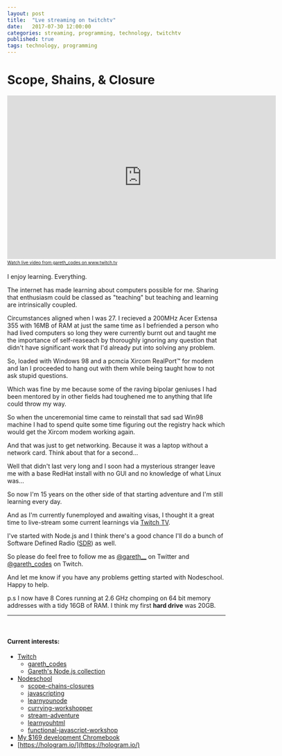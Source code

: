 ```yaml
---
layout: post
title:  "Lve streaming on twitchtv"
date:   2017-07-30 12:00:00
categories: streaming, programming, technology, twitchtv
published: true
tags: technology, programming
---
```


# Scope, Shains, & Closure
<iframe src="https://player.twitch.tv/?video=v162629144&autoplay=false" frameborder="0" allowfullscreen="true" scrolling="no" height="378" width="620"></iframe><a href="https://www.twitch.tv/gareth_codes?tt_medium=live_embed&tt_content=text_link" style="padding:2px 0px 4px; display:block; width:345px; font-weight:normal; font-size:10px; text-decoration:underline;">Watch live video from gareth_codes on www.twitch.tv</a>

I enjoy learning. Everything. 

The internet has made learning about computers possible for me. Sharing that enthusiasm could be classed as "teaching" but teaching and learning are intrinsically coupled.

<!--more-->

Circumstances aligned when I was 27. I recieved a 200MHz Acer Extensa 355 with 16MB of RAM at just the same time as I befriended a person who had lived computers so long they were currently burnt out and taught me the importance of self-reaseach by thoroughly ignoring any question that didn't have significant work that I'd already put into solving any problem.

So, loaded with Windows 98 and a pcmcia Xircom RealPort™ for modem and lan I proceeded to hang out with them while being taught how to not ask stupid questions.

Which was fine by me because some of the raving bipolar geniuses I had been mentored by in other fields had toughened me to anything that life could throw my way.

So when the unceremonial time came to reinstall that sad sad Win98 machine I had to spend quite some time figuring out the registry hack which would get the Xircom modem working again.

And that was just to get networking. Because it was a laptop without a network card. Think about that for a second...

Well that didn't last very long and I soon had a mysterious stranger leave me with a base RedHat install with no GUI and no knowledge of what Linux was...

So now I'm 15 years on the other side of that starting adventure and I'm still learning every day. 

And as I'm currently funemployed and awaiting visas, I thought it a great time to live-stream some current learnings via [Twitch TV](https://twitch.tv).

I've started with Node.js and I think there's a good chance I'll do a bunch of Software Defined Radio ([SDR](https://en.wikipedia.org/wiki/Software-defined_radio])) as well.

So please do feel free to follow me as [@gareth__](https://twitter.com/gareth__) on Twitter and [@gareth_codes](https://www.twitch.tv/gareth_codes) on Twitch.

And let me know if you have any problems getting started with Nodeschool. Happy to help.

p.s I now have 8 Cores running at 2.6 GHz chomping on 64 bit memory addresses with a tidy 16GB of RAM. I think my first **hard drive** was 20GB.

<hr>

<br />

#### Current interests:
* [Twitch](https://twitch.tv)
    * [gareth_codes](https://www.twitch.tv/gareth_codes)
    * [Gareth\'s Node.js collection](https://www.twitch.tv/videos/162473773)
* [Nodeschool]((https://nodeschool.io))
    * [scope-chains-closures](https://github.com/workshopper/scope-chains-closures)
    * [javascripting](https://github.com/workshopper/javascripting)
    * [learnyounode](https://github.com/workshopper/learnyounode)
    * [currying-workshopper](https://github.com/kishorsharma/currying-workshopper)
    * [stream-adventure](https://github.com/workshopper/stream-adventure)
    * [learnyouhtml](https://github.com/denysdovhan/learnyouhtml)
    * [functional-javascript-workshop](https://github.com/timoxley/functional-javascript-workshop)
* [My $169 development Chromebook](https://blog.lessonslearned.org/building-a-more-secure-development-chromebook/)
* [https://hologram.io/](https://hologram.io/)
